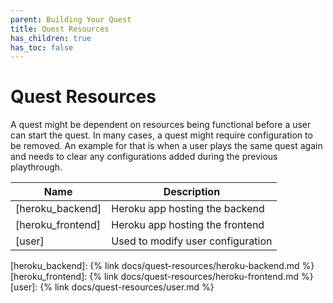 ```yaml
---
parent: Building Your Quest
title: Quest Resources
has_children: true
has_toc: false
---
```


# Quest Resources

A quest might be dependent on resources being functional before a user can start the quest. In many cases, a quest might require configuration to be removed. An example for that is when a user plays the same quest again and needs to clear any configurations added during the previous playthrough.

| Name              | Description                       |
|-------------------|-----------------------------------|
| [heroku_backend]  | Heroku app hosting the backend    |
| [heroku_frontend] | Heroku app hosting the frontend   |
| [user]            | Used to modify user configuration |

[heroku_backend]: {% link docs/quest-resources/heroku-backend.md %}
[heroku_frontend]: {% link docs/quest-resources/heroku-frontend.md %}
[user]: {% link docs/quest-resources/user.md %}
